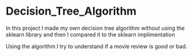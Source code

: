 # Decision_Tree_Algorithm
In this project I made my own decision tree algorithm without using the sklearn library and then I compared it to the sklearn implimentation

Using the algorithm I try to understand if a movie review is good or bad.
